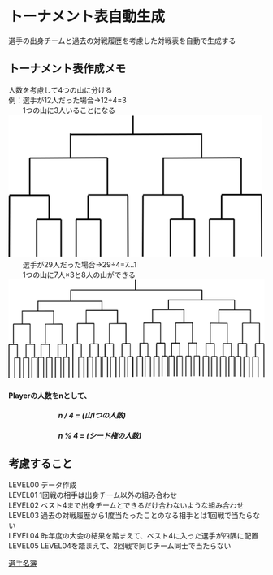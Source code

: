 # トーナメント表自動生成

選手の出身チームと過去の対戦履歴を考慮した対戦表を自動で生成する  

## トーナメント表作成メモ
人数を考慮して4つの山に分ける  
例：選手が12人だった場合→12÷4=3  
　　1つの山に3人いることになる  
    <img src="/image/12人トーナメント.png" width="500px">  
　　選手が29人だった場合→29÷4=7...1  
　　1つの山に7人×3と8人の山ができる  
    <img src="/image/29人トーナメント.png" width="800px">  

#### Playerの人数をnとして、  
#### 　　　　　　　*n / 4 = (山1つの人数)*  
#### 　　　　　　　*n % 4 = (シード権の人数)*

## 考慮すること
LEVEL00 データ作成  
LEVEL01 1回戦の相手は出身チーム以外の組み合わせ  
LEVEL02 ベスト4まで出身チームとできるだけ合わないような組み合わせ  
LEVEL03 過去の対戦履歴から1度当たったことのなる相手とは1回戦で当たらない  
LEVEL04 昨年度の大会の結果を踏まえて、ベスト4に入った選手が四隅に配置  
LEVEL05 LEVEL04を踏まえて、2回戦で同じチーム同士で当たらない  

[選手名簿](https://drive.google.com/drive/u/2/folders/17o9UglqI12nPJLFZ7HobPLn8ZplH98Gd)
